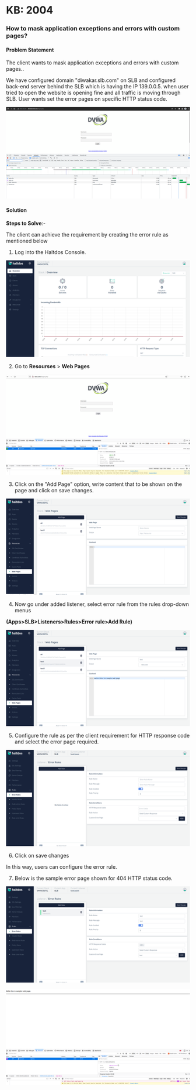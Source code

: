 # KB: 2004

### **How to mask application exceptions and errors with custom pages?**

#### **Problem Statement**

The client wants to mask application exceptions and errors with custom pages..

We have configured domain "diwakar.slb.com" on SLB and configured back-end server behind the SLB which is having the IP 139.0.0.5. when user tried to open the website is opening fine and all traffic is moving through SLB. User wants set the error pages on specific HTTP status code.

![](/img/adc/v6/kb/adc5.1.png)

#### **Solution**

**Steps to Solve**:-

The client can achieve the requirement by creating the error rule as mentioned below

1. Log into the Haltdos Console.

![](/img/adc/v7/kb/overview_kb_2004_1.png)

2. Go to **Resourses** > **Web Pages**

![](/img/adc/v7/kb/browser_kb_2004_2.png)

3. Click on the "Add Page" option, write content that to be shown on the page and click on save changes.

![](/img/adc/v7/kb/web_kb_2004_3.png)

4. Now go under added listener, select error rule from the rules drop-down menus

**(Apps>SLB>Listeners>Rules>Error rule>Add Rule)**

![](/img/adc/v7/kb/web_kb_2004_4.png)

5. Configure the rule as per the client requirement for HTTP response code and select the error page required.

![](/img/adc/v7/kb/error_kb_2004_5.png)

6. Click on save changes

In this way, users can configure the error rule.

7. Below is the sample error page shown for 404 HTTP status code.

![](/img/adc/v7/kb/error_kb_2004_6.png)

![](/img/adc/v7/kb/browser_kb_2004_7.png)